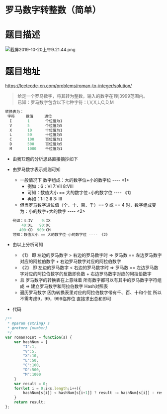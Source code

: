 # 罗马数字转整数（简单）
# 题目描述

![截屏2019-10-20上午9.21.44.png](https://pic.leetcode-cn.com/8b4ee8b65d75efa374b453621e4cc066e1187bd7bd7c3f186946868d6978955f-%E6%88%AA%E5%B1%8F2019-10-20%E4%B8%8A%E5%8D%889.21.44.png)
# 题目地址
<https://leetcode-cn.com/problems/roman-to-integer/solution/>
>给定一个罗马数字，将其转为整数，输入的数字在1到3999范围内。  
已知：罗马数字包含以下七种字符：I,V,X,L,C,D,M  
```javascript
转换表为：  
 字符     数值     进位
  I       1       个位值为1
  V       5       个位值为5
  X       10      十位值为1
  L       50      十位值为5
  C       100     百位值为1
  D       500     百位值为5
  M       1000    千位值为1
```

+ 由我12题的分析思路直接摘抄如下
+ 由罗马数字表示规则可知
    + 一般情况下 数字组成：大的数字位+小的数字位 ---- <1>
        + 例如：6：VI 7:VII 8:VIII
        + 可知：数值大小 == 大的数字位+小的数字位 ---- 《1》
        + 再如：1:I 2:II 3: III 
    + 但当罗马数字进位值（个、十、百、千）== 9 或 == 4 时，数字组成变为：小的数字+大的数字  ---- <2>
    ```javascript
    例如：4:IV    9:IX 
        40:XL   90:XC  
       400:CD  900:CM
    可知：数值大小 == 大的数字位-小的数字位 ---- 《2》
    ```
+ 由以上分析可知
    + 《1》 即 左边的罗马数字 > 右边的罗马数字时  => 罗马数 == 左边罗马数字对应的阿拉伯数字 + 右边罗马数字对应的阿拉伯数字
    + 《2》 即 左边的罗马数字 < 右边的罗马数字时  => 罗马数 == 左边罗马数字对应的阿拉伯数字的反数即负数 + 右边罗马数字对应的阿拉伯数字
    +  且 罗马数字的转换表在上意味着 所有数字都可以有其中的罗马数字字符组成 => 建立罗马数字和阿拉伯数字 Hash对照表
    +  遍历罗马数字 因为转换表里对应的阿拉伯数字带有千、百、十和个位 所以 不需考虑9，99，999临界位 直接求出总和即可

+ 代码
```javascript
/**
 * @param {string} s
 * @return {number}
 */
var romanToInt = function(s) {
    var hashNum = {
        "I":1,
        "V":5,
        "X":10,
        "L":50,
        "C":100,
        "D":500,
        "M":1000
    }
    var result = 0;
    for(let i = 0;i<s.length;i++){
        hashNum[s[i]] < hashNum[s[i+1]] ? result -= hashNum[s[i]] : result += hashNum[s[i]]
    }
    return result;
};
```